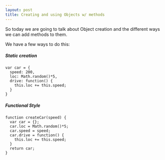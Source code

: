 ```yaml
---
layout: post
title: Creating and using Objects w/ methods
---
```


So today we are going to talk about Object creation and the different ways we can add methods to them.

We have a few ways to do this:

##### Static creation
    var car = {
      speed: 200,
      loc: Math.random()*5,
      drive: function() {
        this.loc += this.speed;
      }
    }


##### Functional Style
    function createCar(speed) {
      var car = {};
      car.loc = Math.random()*5;
      car.speed = speed;
      car.drive = function() {
        this.loc += this.speed;
      }
      return car;
    }
